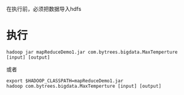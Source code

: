 在执行前，必须把数据导入hdfs

# 执行

```shell
hadoop jar mapReduceDemo1.jar com.bytrees.bigdata.MaxTemperture [input] [output]
```

或者

```shell
export $HADOOP_CLASSPATH=mapReduceDemo1.jar
hadoop com.bytrees.bigdata.MaxTemperture [input] [output]
```
